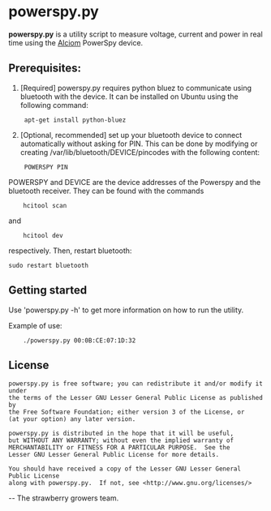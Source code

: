 powerspy.py
===========

**powerspy.py** is a utility script to measure voltage, current and power in real time using the [Alciom](http://www.alciom.com/) PowerSpy device.

## Prerequisites:

1. [Required] powerspy.py requires python bluez to communicate using bluetooth with the device. It can be installed on Ubuntu using the following command:

		apt-get install python-bluez

2. [Optional, recommended] set up your bluetooth device to connect automatically without asking for PIN.
This can be done by modifying or creating /var/lib/bluetooth/DEVICE/pincodes with the following content: 

		POWERSPY PIN

POWERSPY and DEVICE are the device addresses of the Powerspy and the bluetooth receiver. They can be found with the commands 

		hcitool scan 

and 

		hcitool dev 

respectively.
Then, restart bluetooth:

	sudo restart bluetooth


## Getting started

Use 'powerspy.py -h' to get more information on how to run the utility.


Example of use:

		./powerspy.py 00:0B:CE:07:1D:32

## License

	powerspy.py is free software; you can redistribute it and/or modify it under
	the terms of the Lesser GNU Lesser General Public License as published by
	the Free Software Foundation; either version 3 of the License, or
	(at your option) any later version.
	
	powerspy.py is distributed in the hope that it will be useful,
	but WITHOUT ANY WARRANTY; without even the implied warranty of
	MERCHANTABILITY or FITNESS FOR A PARTICULAR PURPOSE.  See the
	Lesser GNU Lesser General Public License for more details.
	
	You should have received a copy of the Lesser GNU Lesser General Public License
	along with powerspy.py.  If not, see <http://www.gnu.org/licenses/>

-- The strawberry growers team.
